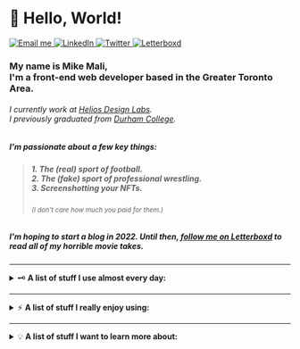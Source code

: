# :wave: Hello, World!

<a href="mailto:michaeltdmali@gmail.com">
  <img alt="Email me" src="https://img.shields.io/badge/Email%20Me-D14836.svg?style=for-the-badge&logo=GMail&logoColor=white"/>
</a>
<a href="https://www.linkedin.com/in/mtdmali/">
  <img alt="LinkedIn" src="https://img.shields.io/badge/linkedin-0077B5.svg?style=for-the-badge&logo=linkedin&logoColor=white"/>
</a>
<a href="https://twitter.com/mtdmali">
  <img alt="Twitter" src="https://img.shields.io/badge/twitter-1DA1F2.svg?style=for-the-badge&logo=twitter&logoColor=white"/>
</a>
<a href="https://letterboxd.com/mtdmali/">
  <img alt="Letterboxd" src="https://img.shields.io/badge/Letterboxd-00D735.svg?style=for-the-badge&logo=letterboxd&logoColor=white"/>
</a>

<h3>
    My name is Mike Mali,<br/>I'm a front-end web developer based in the Greater Toronto Area.
</h3>

<h6>
    I currently work at <a href="https://heliosdesignlabs.com">Helios Design Labs</a>.<br/>I previously graduated from <a href="https://durhamcollege.ca">Durham College</a>.
</h6>

<h5>
  I'm passionate about a few key things:
</h5>

<blockquote>
<h5>
  1. The (real) sport of football.<br/>
  2. The (fake) sport of professional wrestling.<br/>
  3. Screenshotting your NFTs.
</h5>
<h6>
  <sup><em>(I don't care how much you paid for them.)</em></sup>
</h6>
</blockquote>

<h5>
  I'm hoping to start a blog in 2022. Until then, <a href="https://letterboxd.com/mtdmali/" target="_blank">follow me on Letterboxd</a> to read all of my horrible movie takes.
</h5>

---

<details>
  <summary>
    🗝️ <b>A list of stuff I use almost every day:</b>
  </summary>
  
  <br/>
  
  <img alt="macOS" src="https://img.shields.io/badge/mac%20os-000000?style=for-the-badge&logo=macos&logoColor=F0F0F0" />
  <img alt="HTML" src="https://img.shields.io/badge/html-%23E34F26.svg?style=for-the-badge&logo=html5&logoColor=white" />
  <img alt="CSS" src="https://img.shields.io/badge/css-%231572B6.svg?style=for-the-badge&logo=css3&logoColor=white" />
  <img alt="JavaScript" src="https://img.shields.io/badge/javascript-%23F7DF1E.svg?style=for-the-badge&logo=javascript&logoColor=black" />
  <img alt="VS Code" src="https://img.shields.io/badge/VS%20Code-0078d7.svg?style=for-the-badge&logo=visual-studio-code&logoColor=white" />
  <img alt="Hyper" src="https://img.shields.io/badge/Hyper-black.svg?style=for-the-badge&logo=Hyper&logoColor=white" />
  <img alt="npm" src="https://img.shields.io/badge/NPM-%23CC3534.svg?style=for-the-badge&logo=npm&logoColor=white" />
  <img alt="git" src="https://img.shields.io/badge/git-%23F05033.svg?style=for-the-badge&logo=git&logoColor=white" />
  <img alt="Discord" src="https://img.shields.io/badge/Discord-%235865F2.svg?style=for-the-badge&logo=Discord&logoColor=white" />
</details>

---

<details>
  <summary>
    ⚡ <b>A list of stuff I really enjoy using:</b>
  </summary>
  
  <br/>

  <img alt="React" src="https://img.shields.io/badge/react-%2320232a.svg?style=for-the-badge&logo=react&logoColor=%2361DAFB" />
  <img alt="Mapbox" src="https://img.shields.io/badge/mapbox-%233195ff.svg?style=for-the-badge&logo=mapbox&logoColor=white" />
  <img alt="styled-components" src="https://img.shields.io/badge/styled--components-DB7093?style=for-the-badge&logo=styled-components&logoColor=white" />
  <img alt="Sass" src="https://img.shields.io/badge/SASS-hotpink.svg?style=for-the-badge&logo=SASS&logoColor=white" />
  <img alt="Figma" src="https://img.shields.io/badge/figma-%23F24E1E.svg?style=for-the-badge&logo=figma&logoColor=white" />
  <img alt="Netlify" src="https://img.shields.io/badge/netlify-%2300AD9F.svg?style=for-the-badge&logo=netlify&logoColor=white" />
  <img alt="Markdown" src="https://img.shields.io/badge/markdown-%23000000.svg?style=for-the-badge&logo=markdown&logoColor=white" />
</details>

---

<details>
  <summary>
    💡 <b>A list of stuff I want to learn more about:</b>
  </summary>
  
  <br/>
  
  <img alt="Next.js" src="https://img.shields.io/badge/Next-black?style=for-the-badge&logo=next.js&logoColor=white" />
  <img alt="Gatsby" src="https://img.shields.io/badge/Gatsby-%23663399.svg?style=for-the-badge&logo=gatsby&logoColor=white" />
  <img alt="Eleventy" src="https://img.shields.io/badge/Eleventy-black?style=for-the-badge&logo=Eleventy&logoColor=white" />
  <img alt="PostCSS" src="https://img.shields.io/badge/PostCSS-%23DD3A0A.svg?style=for-the-badge&logo=PostCSS&logoColor=white" />
  <img alt="GreenSock" src="https://img.shields.io/badge/greensock-%2388CE02?style=for-the-badge&logo=GreenSock&logoColor=white" />
  <img alt="D3.js" src="https://img.shields.io/badge/D3-%23F9A03C?style=for-the-badge&logo=D3.js&logoColor=white" />
  <img alt="Three.js" src="https://img.shields.io/badge/three-black?style=for-the-badge&logo=three.js&logoColor=white" />
  <img alt="Blender" src="https://img.shields.io/badge/blender-%23F5792A.svg?style=for-the-badge&logo=blender&logoColor=white" />
</details>
